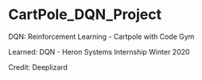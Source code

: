 # CartPole_DQN_Project
DQN: Reinforcement Learning - Cartpole with Code Gym 

Learned: DQN - Heron Systems Internship Winter 2020

Credit: Deeplizard

